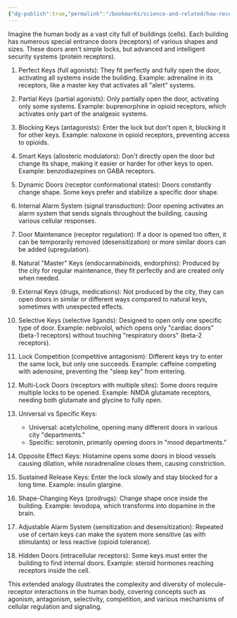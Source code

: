 ```yaml
---
{"dg-publish":true,"permalink":"/bookmarks/science-and-related/how-receptors-work-in-the-brain/","tags":["ai","body","brain","interesting","science"]}
---
```



Imagine the human body as a vast city full of buildings (cells). Each building has numerous special entrance doors (receptors) of various shapes and sizes. These doors aren't simple locks, but advanced and intelligent security systems (protein receptors).

1. Perfect Keys (full agonists):
   They fit perfectly and fully open the door, activating all systems inside the building. Example: adrenaline in its receptors, like a master key that activates all "alert" systems.

2. Partial Keys (partial agonists):
   Only partially open the door, activating only some systems. Example: buprenorphine in opioid receptors, which activates only part of the analgesic systems.

3. Blocking Keys (antagonists):
   Enter the lock but don't open it, blocking it for other keys. Example: naloxone in opioid receptors, preventing access to opioids.

4. Smart Keys (allosteric modulators):
   Don't directly open the door but change its shape, making it easier or harder for other keys to open. Example: benzodiazepines on GABA receptors.

5. Dynamic Doors (receptor conformational states):
   Doors constantly change shape. Some keys prefer and stabilize a specific door shape.

6. Internal Alarm System (signal transduction):
   Door opening activates an alarm system that sends signals throughout the building, causing various cellular responses.

7. Door Maintenance (receptor regulation):
   If a door is opened too often, it can be temporarily removed (desensitization) or more similar doors can be added (upregulation).

8. Natural "Master" Keys (endocannabinoids, endorphins):
   Produced by the city for regular maintenance, they fit perfectly and are created only when needed.

9. External Keys (drugs, medications):
   Not produced by the city, they can open doors in similar or different ways compared to natural keys, sometimes with unexpected effects.

10. Selective Keys (selective ligands):
    Designed to open only one specific type of door. Example: nebivolol, which opens only "cardiac doors" (beta-1 receptors) without touching "respiratory doors" (beta-2 receptors).

11. Lock Competition (competitive antagonism):
    Different keys try to enter the same lock, but only one succeeds. Example: caffeine competing with adenosine, preventing the "sleep key" from entering.

12. Multi-Lock Doors (receptors with multiple sites):
    Some doors require multiple locks to be opened. Example: NMDA glutamate receptors, needing both glutamate and glycine to fully open.

13. Universal vs Specific Keys:

    - Universal: acetylcholine, opening many different doors in various city "departments."
    - Specific: serotonin, primarily opening doors in "mood departments."

14. Opposite Effect Keys:
    Histamine opens some doors in blood vessels causing dilation, while noradrenaline closes them, causing constriction.

15. Sustained Release Keys:
    Enter the lock slowly and stay blocked for a long time. Example: insulin glargine.

16. Shape-Changing Keys (prodrugs):
    Change shape once inside the building. Example: levodopa, which transforms into dopamine in the brain.

17. Adjustable Alarm System (sensitization and desensitization):
    Repeated use of certain keys can make the system more sensitive (as with stimulants) or less reactive (opioid tolerance).

18. Hidden Doors (intracellular receptors):
    Some keys must enter the building to find internal doors. Example: steroid hormones reaching receptors inside the cell.

This extended analogy illustrates the complexity and diversity of molecule-receptor interactions in the human body, covering concepts such as agonism, antagonism, selectivity, competition, and various mechanisms of cellular regulation and signaling.
